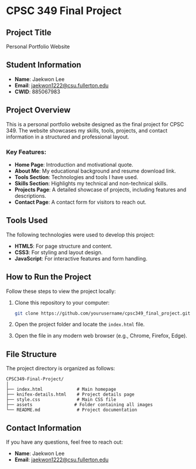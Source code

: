 # CPSC 349 Final Project

## Project Title
Personal Portfolio Website

## Student Information
- **Name**: Jaekwon Lee  
- **Email**: [jaekwon1222@csu.fullerton.edu](mailto:jaekwon1222@csu.fullerton.edu)  
- **CWID**: 885067983  

## Project Overview
This is a personal portfolio website designed as the final project for CPSC 349. The website showcases my skills, tools, projects, and contact information in a structured and professional layout.

### Key Features:
- **Home Page**: Introduction and motivational quote.
- **About Me**: My educational background and resume download link.
- **Tools Section**: Technologies and tools I have used.
- **Skills Section**: Highlights my technical and non-technical skills.
- **Projects Page**: A detailed showcase of projects, including features and descriptions.
- **Contact Page**: A contact form for visitors to reach out.

## Tools Used
The following technologies were used to develop this project:
- **HTML5**: For page structure and content.
- **CSS3**: For styling and layout design.
- **JavaScript**: For interactive features and form handling.

## How to Run the Project
Follow these steps to view the project locally:

1. Clone this repository to your computer:
   ```bash
   git clone https://github.com/yourusername/cpsc349_final_project.git
   ```

2. Open the project folder and locate the `index.html` file.

3. Open the file in any modern web browser (e.g., Chrome, Firefox, Edge).

## File Structure
The project directory is organized as follows:
```
CPSC349-Final-Project/
│
├── index.html             # Main homepage
├── knifex-details.html    # Project details page
├── style.css              # Main CSS file
├── assets                # Folder containing all images
└── README.md              # Project documentation
```

## Contact Information
If you have any questions, feel free to reach out:
- **Name**: Jaekwon Lee  
- **Email**: [jaekwon1222@csu.fullerton.edu](mailto:jaekwon1222@csu.fullerton.edu)  
